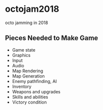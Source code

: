 # octojam2018
octo jamming in 2018

## Pieces Needed to Make Game
- Game state
- Graphics
- Input
- Audio
- Map Rendering
- Map Generation
- Enemy pathfinding, AI
- Inventory
- Weapons and upgrades
- Skills and abilities
- Victory condition
